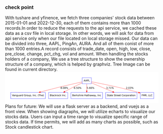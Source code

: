 ### check point
With tushare and yfinence, we fetch three companies' stock data between 2015-01-01 and 2022-12-30, each of them contains more than 1000 records.In order to reduce the requests to the api service, we cached these data as a csv file in local storage. In other words, we will ask for data from api service only when our file located on local storage missed.
Our data can be divided into three, AAPL, PingAn, AURA. And all of them conist of more than 1000 entries.A record consists of trade_date, open, high, low, close, pre_close, change, pct_chg, vol and amount.
When handling the stocks holders of a company, We use a tree structure to show the ownership structure of a company, which is helped by graphviz. Tree Image can be found in current directory.![tree](./tree.png)
Plans for future:
We will use a flask server as a backend, and vuejs as a front view. When showing diagraphs, we will utilize echarts to visualize our stocks data. Users can input a time range to visualize specific range of stocks data. If time permits, we will add as many charts as possible, such as Stock candlestick chart.
